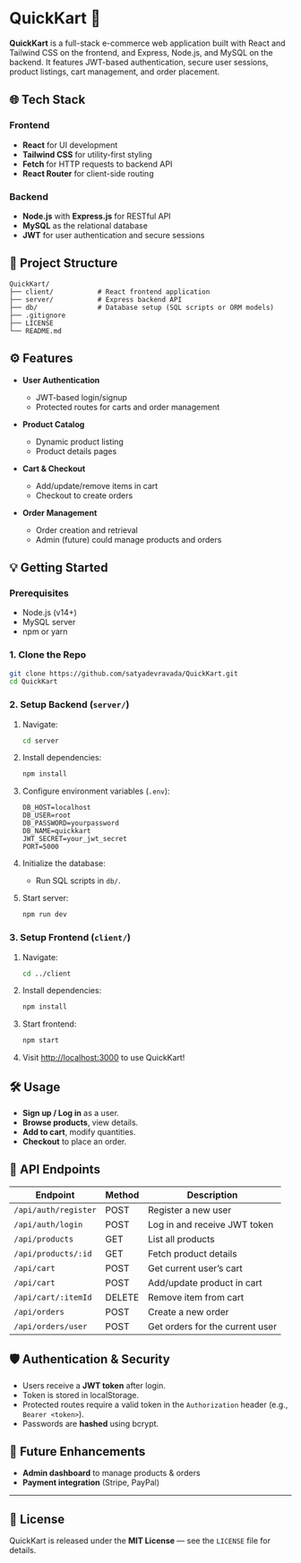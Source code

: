# QuickKart 🛒

**QuickKart** is a full-stack e-commerce web application built with React and Tailwind CSS on the frontend, and Express, Node.js, and MySQL on the backend. It features JWT-based authentication, secure user sessions, product listings, cart management, and order placement.



## 🌐 Tech Stack

### Frontend

* **React** for UI development
* **Tailwind CSS** for utility-first styling
* **Fetch** for HTTP requests to backend API
* **React Router** for client-side routing

### Backend

* **Node.js** with **Express.js** for RESTful API
* **MySQL** as the relational database
* **JWT** for user authentication and secure sessions


## 📁 Project Structure

```
QuickKart/
├── client/           # React frontend application
├── server/           # Express backend API
├── db/               # Database setup (SQL scripts or ORM models)
├── .gitignore
├── LICENSE
└── README.md
```



## ⚙️ Features

* **User Authentication**

  * JWT-based login/signup
  * Protected routes for carts and order management

* **Product Catalog**

  * Dynamic product listing
  * Product details pages

* **Cart & Checkout**

  * Add/update/remove items in cart
  * Checkout to create orders

* **Order Management**

  * Order creation and retrieval
  * Admin (future) could manage products and orders



## 💡 Getting Started

### Prerequisites

* Node.js (v14+)
* MySQL server
* npm or yarn

### 1. Clone the Repo

```bash
git clone https://github.com/satyadevravada/QuickKart.git
cd QuickKart
```

### 2. Setup Backend (`server/`)

1. Navigate:

   ```bash
   cd server
   ```

2. Install dependencies:

   ```bash
   npm install
   ```

3. Configure environment variables (`.env`):

   ```
   DB_HOST=localhost
   DB_USER=root
   DB_PASSWORD=yourpassword
   DB_NAME=quickkart
   JWT_SECRET=your_jwt_secret
   PORT=5000
   ```

4. Initialize the database:

   * Run SQL scripts in `db/`.

5. Start server:

   ```bash
   npm run dev       
   ```

### 3. Setup Frontend (`client/`)

1. Navigate:

   ```bash
   cd ../client
   ```

2. Install dependencies:

   ```bash
   npm install
   ```

3. Start frontend:

   ```bash
   npm start
   ```

4. Visit [http://localhost:3000](http://localhost:3000) to use QuickKart!



## 🛠️ Usage

* **Sign up / Log in** as a user.
* **Browse products**, view details.
* **Add to cart**, modify quantities.
* **Checkout** to place an order.



## 🧹 API Endpoints

| Endpoint             | Method | Description                     |
| -------------------- | ------ | ------------------------------- |
| `/api/auth/register` | POST   | Register a new user             |
| `/api/auth/login`    | POST   | Log in and receive JWT token    |
| `/api/products`      | GET    | List all products               |
| `/api/products/:id`  | GET    | Fetch product details           |
| `/api/cart`          | POST    | Get current user’s cart         |
| `/api/cart`          | POST   | Add/update product in cart      |
| `/api/cart/:itemId`  | DELETE | Remove item from cart           |
| `/api/orders`        | POST   | Create a new order              |
| `/api/orders/user`   | POST    | Get orders for the current user |



## 🛡️ Authentication & Security

* Users receive a **JWT token** after login.
* Token is stored in localStorage.
* Protected routes require a valid token in the `Authorization` header (e.g., `Bearer <token>`).
* Passwords are **hashed** using bcrypt.



## 🚀 Future Enhancements

* **Admin dashboard** to manage products & orders
* **Payment integration** (Stripe, PayPal)

---

## 📄 License

QuickKart is released under the **MIT License** — see the `LICENSE` file for details.

